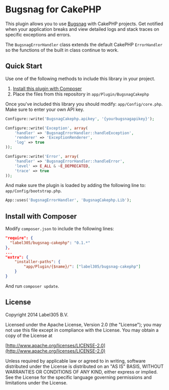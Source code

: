 Bugsnag for CakePHP
=======

This plugin allows you to use [Bugsnag](https://bugsnag.com) with CakePHP projects. Get notified when your application breaks and view detailed logs and stack traces on specific exceptions and errors.

The `BugsnagErrorHandler` class extends the default CakePHP `ErrorHandler` so the functions of the built in class continue to work.

Quick Start
---------

Use one of the following methods to include this library in your project.

1. [Install this plugin with Composer](#install-with-composer)
2. Place the files from this repository in `app/Plugin/BugsnagCakephp`

Once you've included this library you should modify: `app/Config/core.php`. Make sure to enter your own API key.

```php
Configure::write('BugsnagCakephp.apikey', '{yourbugsnagapikey}');

Configure::write('Exception', array(
    'handler' => 'BugsnagErrorHandler::handleException',
    'renderer' => 'ExceptionRenderer',
    'log' => true
));

Configure::write('Error', array(
    'handler' => 'BugsnagErrorHandler::handleError',
    'level' => E_ALL & ~E_DEPRECATED,
    'trace' => true
));
```

And make sure the plugin is loaded by adding the following line to: `app/Config/bootstrap.php`.

```php
App::uses('BugsnagErrorHandler', 'BugsnagCakephp.Lib');
```

Install with Composer
----

Modify `composer.json` to include the following lines:

```json
"require": {
  "label305/bugsnag-cakephp": "0.1.*"
},
...
"extra": {
    "installer-paths": {
        "app/Plugin/{$name}/": ["label305/bugsnag-cakephp"]
    }
}
```

And run `composer update`.

License
---------
Copyright 2014 Label305 B.V.

Licensed under the Apache License, Version 2.0 (the "License");
you may not use this file except in compliance with the License.
You may obtain a copy of the License at

[http://www.apache.org/licenses/LICENSE-2.0](http://www.apache.org/licenses/LICENSE-2.0)

Unless required by applicable law or agreed to in writing, software
distributed under the License is distributed on an "AS IS" BASIS,
WITHOUT WARRANTIES OR CONDITIONS OF ANY KIND, either express or implied.
See the License for the specific language governing permissions and
limitations under the License.
